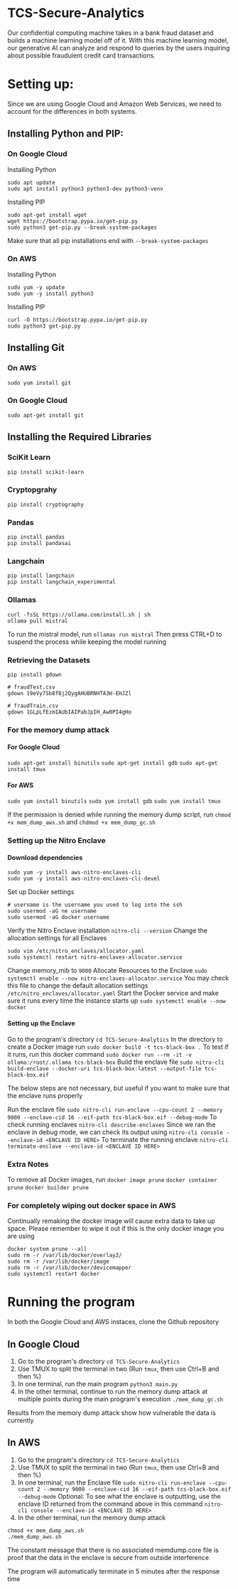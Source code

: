 # TCS-Secure-Analytics

Our confidential computing machine takes in a bank fraud dataset and builds a machine learning model off of it. With this machine learning model, our generative AI can analyze and respond to queries by the users inquiring about possible fraudulent credit card transactions.

# Setting up:

Since we are using Google Cloud and Amazon Web Services, we need to account for the differences in both systems.

## Installing Python and PIP:
### On Google Cloud
Installing Python
```
sudo apt update
sudo apt install python3 python3-dev python3-venv
```
Installing PIP
```
sudo apt-get install wget
wget https://bootstrap.pypa.io/get-pip.py
sudo python3 get-pip.py --break-system-packages
```
Make sure that all pip installations end with `--break-system-packages`

### On AWS
Installing Python
```
sudo yum -y update
sudo yum -y install python3
```
Installing PIP
```
curl -O https://bootstrap.pypa.io/get-pip.py
sudo python3 get-pip.py 
```
## Installing Git
### On AWS
```
sudo yum install git
```
### On Google Cloud
```
sudo apt-get install git
```
## Installing the Required Libraries
### SciKit Learn
`pip install scikit-learn`
### Cryptopgrahy
`pip install cryptography`
### Pandas
```
pip install pandas
pip install pandasai
```
### Langchain
```
pip install langchain
pip install langchain_experimental
```
### Ollamas
```
curl -fsSL https://ollama.com/install.sh | sh
ollama pull mistral
```
To run the mistral model, run
`ollamas run mistral`
Then press CTRL+D to suspend the process while keeping the model running
### Retrieving the Datasets
```
pip install gdown

# fraudTest.csv
gdown 19eVy7Sb8f8j2QygAHUBRNHTA3H-EHJZl

# fraudTrain.csv
gdown 1GLpLfEzmIAUbIAIPabJpIH_Aw0PI4gHo
```
### For the memory dump attack
#### For Google Cloud
`sudo apt-get install binutils`
`sudo apt-get install gdb`
`sudo apt-get install tmux`

#### For AWS
`sudo yum install binutils`
`sudo yum install gdb`
`sudo yum install tmux`

If the permission is denied while running the memory dump script, run `chmod +x mem_dump_aws.sh` and `chdmod +x mem_dump_gc.sh`

### Setting up the Nitro Enclave
#### Download dependencies
```
sudo yum -y install aws-nitro-enclaves-cli
sudo yum -y install aws-nitro-enclaves-cli-devel
```
Set up Docker settings
```
# username is the username you used to log into the ssh
sudo usermod -aG ne username
sudo usermod -aG docker username
```
Verify the Nitro Enclave installation
`nitro-cli --version`
Change the allocation settings for all Enclaves
```
sudo vim /etc/nitro_enclaves/allocator.yaml
sudo systemctl restart nitro-enclaves-allocator.service
```
Change memory_mib to `9000`
Allocate Resources to the Enclave
`sudo systemctl enable --now nitro-enclaves-allocator.service`
You may check this file to change the default allocation settings
`/etc/nitro_enclaves/allocator.yaml`
Start the Docker service and make sure it runs every time the instance starts up
`sudo systemctl enable --now docker`
#### Setting up the Enclave
Go to the program's directory
`cd TCS-Secure-Analytics`
In the directory to create a Docker image run
`sudo docker build -t tcs-black-box .`
To test if it runs, run this docker command
`sudo docker run --rm -it -v ollama:/root/.ollama tcs-black-box`
Build the enclave file
`sudo nitro-cli build-enclave --docker-uri tcs-black-box:latest --output-file tcs-black-box.eif`

The below steps are not necessary, but useful if you want to make sure that the enclave runs properly

Run the enclave file
`sudo nitro-cli run-enclave --cpu-count 2 --memory 9000 --enclave-cid 16 --eif-path tcs-black-box.eif --debug-mode`
To check running enclaves
`nitro-cli describe-enclaves`
Since we ran the enclave in debug mode, we can check its output using
`nitro-cli console --enclave-id <ENCLAVE ID HERE>`
To terminate the running enclave
`nitro-cli terminate-enclave --enclave-id <ENCLAVE ID HERE>`


### Extra Notes
To remove all Docker images, run
`docker image prune`
`docker container prune`
`docker builder prune`

### For completely wiping out docker space in AWS
Continually remaking the docker image will cause extra data to take up space. Please remember to wipe it out if this is the only docker image you are using
```
docker system prune --all
sudo rm -r /var/lib/docker/overlay2/
sudo rm -r /var/lib/docker/image
sudo rm -r /var/lib/docker/devicemapper
sudo systemctl restart docker
```

# Running the program
In both the Google Cloud and AWS instaces, clone the Github repository
## In Google Cloud
1. Go to the program's directory 
`cd TCS-Secure-Analytics`
2. Use TMUX to split the terminal in two (Run `tmux`, then use Ctrl+B and then %) 
3. In one terminal, run the main program
`python3 main.py`
4. In the other terminal, continue to run the memory dump attack at multiple points during the main program's execution
`./mem_dump_gc.sh`

Results from the memory dump attack show how vulnerable the data is currently

## In AWS
1. Go to the program's directory 
`cd TCS-Secure-Analytics`
2. Use TMUX to split the terminal in two (Run `tmux`, then use Ctrl+B and then %)
3. In one terminal, run the Enclave file
`sudo nitro-cli run-enclave --cpu-count 2 --memory 9000 --enclave-cid 16 --eif-path tcs-black-box.eif --debug-mode`
Optional: To see what the enclave is outputting, use the enclave ID returned from the command above in this command
`nitro-cli console --enclave-id <ENCLAVE ID HERE>`
4. In the other terminal, run the memory dump attack
```
chmod +x mem_dump_aws.sh
./mem_dump_aws.sh
```

The constant message that there is no associated memdump.core file is proof that the data in the enclave is secure from outside interference


The program will automatically terminate in 5 minutes after the response time